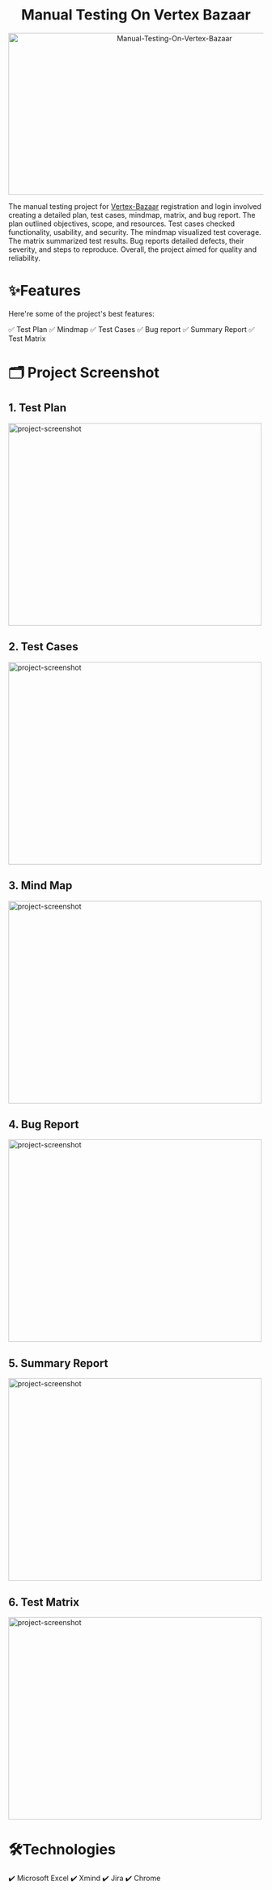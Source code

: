 <h1 id="title" align="center">Manual Testing On Vertex Bazaar</h1>

<p align="center"><img src="https://socialify.git.ci/mazharulshameem/Manual-Testing-On-Vertex-Bazaar/image?font=Inter&issues=1&language=1&name=1&owner=1&pattern=Solid&stargazers=1&theme=Dark" alt="Manual-Testing-On-Vertex-Bazaar" width="640" height="320" /></p>

The manual testing project for [Vertex-Bazaar](https://vertexbazaar.com/)
 registration and login involved creating a detailed plan, test cases, mindmap, matrix, 
 and bug report. The plan outlined objectives, scope, and resources. Test cases checked 
 functionality, usability, and security. The mindmap visualized test coverage. The matrix summarized test results. Bug reports detailed defects, their severity, and steps to reproduce. Overall, the project aimed for quality and reliability.
  
  
# ✨Features
Here're some of the project's best features:

✅   Test Plan
✅   Mindmap
✅   Test Cases
✅   Bug report
✅   Summary Report
✅   Test Matrix

# 🗂️ Project Screenshot

 ## 1. Test Plan
<img src="https://i.ibb.co/S6btJdg/TestPlan.png" alt="project-screenshot" width="500" height="400/">

 ## 2. Test Cases
<img src="https://i.ibb.co/JHP7pnP/Test-Cases.png" alt="project-screenshot" width="500" height="400/">

## 3. Mind Map
<img src="https://i.ibb.co/bWnCb73/Mind-Map.png" alt="project-screenshot" width="500" height="400/">

## 4. Bug Report
<img src="https://i.ibb.co/6DYcFYq/Bug-Report.png" alt="project-screenshot" width="500" height="400/">

## 5. Summary Report
<img src="https://i.ibb.co/6XFWMLt/Summary-Report.png" alt="project-screenshot" width="500" height="400/">

## 6. Test Matrix
<img src="https://i.ibb.co/C2Jnsw6/Test-Matrix.png" alt="project-screenshot" width="500" height="400/">
  
  
# 🛠️Technologies

✔️   Microsoft Excel
✔️   Xmind
✔️   Jira
✔️   Chrome











